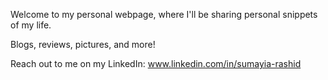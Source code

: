 Welcome to my personal webpage, where I'll be sharing personal snippets of my life.

Blogs, reviews, pictures, and more!

Reach out to me on my LinkedIn: www.linkedin.com/in/sumayia-rashid
